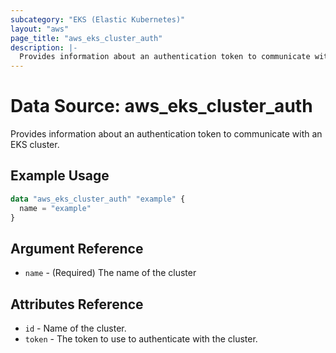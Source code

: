 ```yaml
---
subcategory: "EKS (Elastic Kubernetes)"
layout: "aws"
page_title: "aws_eks_cluster_auth"
description: |-
  Provides information about an authentication token to communicate with an EKS cluster.
---
```


# Data Source: aws_eks_cluster_auth

Provides information about an authentication token to communicate with an EKS cluster.

## Example Usage

```terraform
data "aws_eks_cluster_auth" "example" {
  name = "example"
}
```

## Argument Reference

* `name` - (Required) The name of the cluster

## Attributes Reference

* `id` - Name of the cluster.
* `token` - The token to use to authenticate with the cluster.
